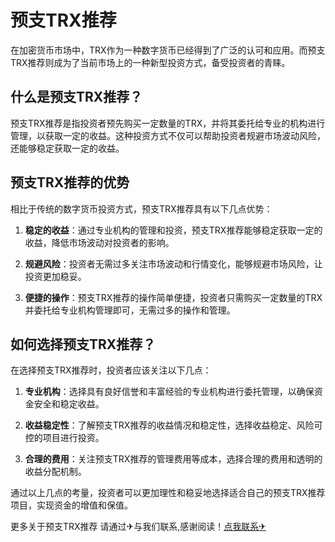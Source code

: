 # 预支TRX推荐

在加密货币市场中，TRX作为一种数字货币已经得到了广泛的认可和应用。而预支TRX推荐则成为了当前市场上的一种新型投资方式，备受投资者的青睐。

## 什么是预支TRX推荐？

预支TRX推荐是指投资者预先购买一定数量的TRX，并将其委托给专业的机构进行管理，以获取一定的收益。这种投资方式不仅可以帮助投资者规避市场波动风险，还能够稳定获取一定的收益。

## 预支TRX推荐的优势

相比于传统的数字货币投资方式，预支TRX推荐具有以下几点优势：

1. **稳定的收益**：通过专业机构的管理和投资，预支TRX推荐能够稳定获取一定的收益，降低市场波动对投资者的影响。

2. **规避风险**：投资者无需过多关注市场波动和行情变化，能够规避市场风险，让投资更加稳妥。

3. **便捷的操作**：预支TRX推荐的操作简单便捷，投资者只需购买一定数量的TRX并委托给专业机构管理即可，无需过多的操作和管理。

## 如何选择预支TRX推荐？

在选择预支TRX推荐时，投资者应该关注以下几点：

1. **专业机构**：选择具有良好信誉和丰富经验的专业机构进行委托管理，以确保资金安全和稳定收益。

2. **收益稳定性**：了解预支TRX推荐的收益情况和稳定性，选择收益稳定、风险可控的项目进行投资。

3. **合理的费用**：关注预支TRX推荐的管理费用等成本，选择合理的费用和透明的收益分配机制。

通过以上几点的考量，投资者可以更加理性和稳妥地选择适合自己的预支TRX推荐项目，实现资金的增值和保值。

更多关于预支TRX推荐 请通过✈与我们联系,感谢阅读！[点我联系✈](https://in.G208.com)